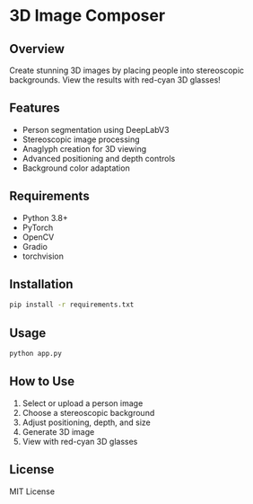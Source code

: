 # 3D Image Composer

## Overview
Create stunning 3D images by placing people into stereoscopic backgrounds. View the results with red-cyan 3D glasses!

## Features
- Person segmentation using DeepLabV3
- Stereoscopic image processing
- Anaglyph creation for 3D viewing
- Advanced positioning and depth controls
- Background color adaptation

## Requirements
- Python 3.8+
- PyTorch
- OpenCV
- Gradio
- torchvision

## Installation
```bash
pip install -r requirements.txt
```

## Usage
```bash
python app.py
```

## How to Use
1. Select or upload a person image
2. Choose a stereoscopic background
3. Adjust positioning, depth, and size
4. Generate 3D image
5. View with red-cyan 3D glasses

## License
MIT License